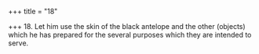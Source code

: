 +++
title = "18"

+++
18. Let him use the skin of the black antelope and the other (objects) which he has prepared for the several purposes which they are intended to serve.
